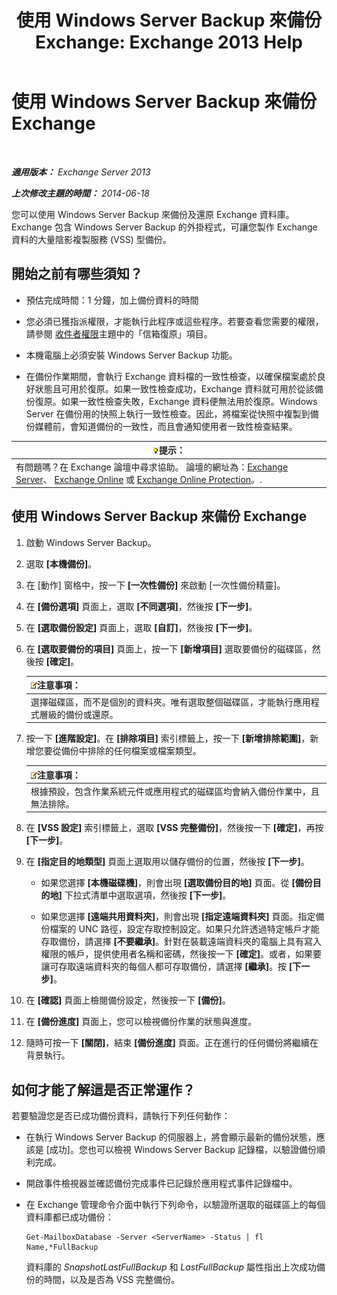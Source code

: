 ﻿---
title: '使用 Windows Server Backup 來備份 Exchange: Exchange 2013 Help'
TOCTitle: 使用 Windows Server Backup 來備份 Exchange
ms:assetid: 188a8291-0a41-4ca2-b6d2-94242e2b1ffc
ms:mtpsurl: https://technet.microsoft.com/zh-tw/library/Dd876854(v=EXCHG.150)
ms:contentKeyID: 50472711
ms.date: 05/21/2018
mtps_version: v=EXCHG.150
ms.translationtype: MT
---

# 使用 Windows Server Backup 來備份 Exchange

 

_**適用版本：** Exchange Server 2013_

_**上次修改主題的時間：** 2014-06-18_

您可以使用 Windows Server Backup 來備份及還原 Exchange 資料庫。Exchange 包含 Windows Server Backup 的外掛程式，可讓您製作 Exchange 資料的大量陰影複製服務 (VSS) 型備份。

## 開始之前有哪些須知？

  - 預估完成時間：1 分鐘，加上備份資料的時間

  - 您必須已獲指派權限，才能執行此程序或這些程序。若要查看您需要的權限，請參閱 [收件者權限](recipients-permissions-exchange-2013-help.md)主題中的「信箱復原」項目。

  - 本機電腦上必須安裝 Windows Server Backup 功能。

  - 在備份作業期間，會執行 Exchange 資料檔的一致性檢查，以確保檔案處於良好狀態且可用於復原。如果一致性檢查成功，Exchange 資料就可用於從該備份復原。如果一致性檢查失敗，Exchange 資料便無法用於復原。Windows Server 在備份用的快照上執行一致性檢查。因此，將檔案從快照中複製到備份媒體前，會知道備份的一致性，而且會通知使用者一致性檢查結果。

<table>
<thead>
<tr class="header">
<th><img src="images/Bb124558.tip(EXCHG.150).gif" title="提示" alt="提示" />提示：</th>
</tr>
</thead>
<tbody>
<tr class="odd">
<td>有問題嗎？在 Exchange 論壇中尋求協助。 論壇的網址為：<a href="https://go.microsoft.com/fwlink/p/?linkid=60612">Exchange Server</a>、 <a href="https://go.microsoft.com/fwlink/p/?linkid=267542">Exchange Online</a> 或 <a href="https://go.microsoft.com/fwlink/p/?linkid=285351">Exchange Online Protection</a>。.</td>
</tr>
</tbody>
</table>


## 使用 Windows Server Backup 來備份 Exchange

1.  啟動 Windows Server Backup。

2.  選取 **\[本機備份\]**。

3.  在 \[動作\] 窗格中，按一下 **\[一次性備份\]** 來啟動 \[一次性備份精靈\]。

4.  在 **\[備份選項\]** 頁面上，選取 **\[不同選項\]**，然後按 **\[下一步\]**。

5.  在 **\[選取備份設定\]** 頁面上，選取 **\[自訂\]**，然後按 **\[下一步\]**。

6.  在 **\[選取要備份的項目\]** 頁面上，按一下 **\[新增項目\]** 選取要備份的磁碟區，然後按 **\[確定\]**。
    
    <table>
    <thead>
    <tr class="header">
    <th><img src="images/Bb124558.note(EXCHG.150).gif" title="注意事項" alt="注意事項" />注意事項：</th>
    </tr>
    </thead>
    <tbody>
    <tr class="odd">
    <td>選擇磁碟區，而不是個別的資料夾。唯有選取整個磁碟區，才能執行應用程式層級的備份或還原。</td>
    </tr>
    </tbody>
    </table>


7.  按一下 **\[進階設定\]**。在 **\[排除項目\]** 索引標籤上，按一下 **\[新增排除範圍\]**，新增您要從備份中排除的任何檔案或檔案類型。
    
    <table>
    <thead>
    <tr class="header">
    <th><img src="images/Bb124558.note(EXCHG.150).gif" title="注意事項" alt="注意事項" />注意事項：</th>
    </tr>
    </thead>
    <tbody>
    <tr class="odd">
    <td>根據預設，包含作業系統元件或應用程式的磁碟區均會納入備份作業中，且無法排除。</td>
    </tr>
    </tbody>
    </table>


8.  在 **\[VSS 設定\]** 索引標籤上，選取 **\[VSS 完整備份\]**，然後按一下 **\[確定\]**，再按 **\[下一步\]**。

9.  在 **\[指定目的地類型\]** 頁面上選取用以儲存備份的位置，然後按 **\[下一步\]**。
    
      - 如果您選擇 **\[本機磁碟機\]**，則會出現 **\[選取備份目的地\]** 頁面。從 **\[備份目的地\]** 下拉式清單中選取選項，然後按 **\[下一步\]**。
    
      - 如果您選擇 **\[遠端共用資料夾\]**，則會出現 **\[指定遠端資料夾\]** 頁面。指定備份檔案的 UNC 路徑，設定存取控制設定。如果只允許透過特定帳戶才能存取備份，請選擇 **\[不要繼承\]**。針對在裝載遠端資料夾的電腦上具有寫入權限的帳戶，提供使用者名稱和密碼，然後按一下 **\[確定\]**。或者，如果要讓可存取遠端資料夾的每個人都可存取備份，請選擇 **\[繼承\]**。按 **\[下一步\]**。

10. 在 **\[確認\]** 頁面上檢閱備份設定，然後按一下 **\[備份\]**。

11. 在 **\[備份進度\]** 頁面上，您可以檢視備份作業的狀態與進度。

12. 隨時可按一下 **\[關閉\]**，結束 **\[備份進度\]** 頁面。正在進行的任何備份將繼續在背景執行。

## 如何才能了解這是否正常運作？

若要驗證您是否已成功備份資料，請執行下列任何動作：

  - 在執行 Windows Server Backup 的伺服器上，將會顯示最新的備份狀態，應該是 \[成功\]。您也可以檢視 Windows Server Backup 記錄檔，以驗證備份順利完成。

  - 開啟事件檢視器並確認備份完成事件已記錄於應用程式事件記錄檔中。

  - 在 Exchange 管理命令介面中執行下列命令，以驗證所選取的磁碟區上的每個資料庫都已成功備份：
    
        Get-MailboxDatabase -Server <ServerName> -Status | fl Name,*FullBackup
    
    資料庫的 *SnapshotLastFullBackup* 和 *LastFullBackup* 屬性指出上次成功備份的時間，以及是否為 VSS 完整備份。


